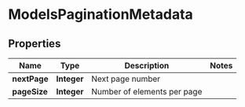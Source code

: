

# ModelsPaginationMetadata


## Properties

| Name | Type | Description | Notes |
|------------ | ------------- | ------------- | -------------|
|**nextPage** | **Integer** | Next page number |  |
|**pageSize** | **Integer** | Number of elements per page |  |



